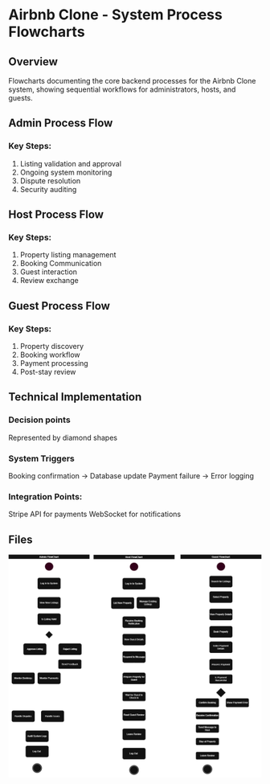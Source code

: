 # Airbnb Clone - System Process Flowcharts

## Overview
Flowcharts documenting the core backend processes for the Airbnb Clone system, showing sequential workflows for administrators, hosts, and guests.

## Admin Process Flow

### Key Steps:
1. Listing validation and approval
2. Ongoing system monitoring
3. Dispute resolution
4. Security auditing

## Host Process Flow

### Key Steps:
1. Property listing management
2. Booking Communication
3. Guest interaction
4. Review exchange

## Guest Process Flow

### Key Steps:
1. Property discovery
2. Booking workflow
3. Payment processing
4. Post-stay review

## Technical Implementation

### Decision points
Represented by diamond shapes

### System Triggers
Booking confirmation → Database update
Payment failure → Error logging

### Integration Points:
Stripe API for payments
WebSocket for notifications

## Files
![Data Flow Diagram](data-flow-diagram.png)

